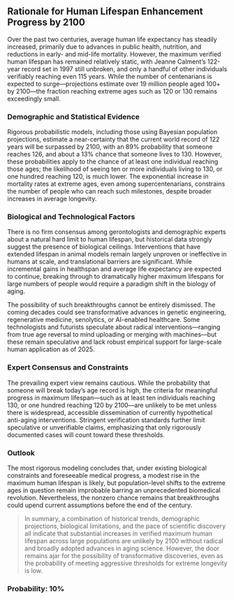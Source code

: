 ## Rationale for Human Lifespan Enhancement Progress by 2100

Over the past two centuries, average human life expectancy has steadily increased, primarily due to advances in public health, nutrition, and reductions in early- and mid-life mortality. However, the maximum verified human lifespan has remained relatively static, with Jeanne Calment’s 122-year record set in 1997 still unbroken, and only a handful of other individuals verifiably reaching even 115 years. While the number of centenarians is expected to surge—projections estimate over 19 million people aged 100+ by 2100—the fraction reaching extreme ages such as 120 or 130 remains exceedingly small.

### Demographic and Statistical Evidence

Rigorous probabilistic models, including those using Bayesian population projections, estimate a near-certainty that the current world record of 122 years will be surpassed by 2100, with an 89% probability that someone reaches 126, and about a 13% chance that someone lives to 130. However, these probabilities apply to the chance of at least one individual reaching those ages; the likelihood of seeing ten or more individuals living to 130, or one hundred reaching 120, is much lower. The exponential increase in mortality rates at extreme ages, even among supercentenarians, constrains the number of people who can reach such milestones, despite broader increases in average longevity.

### Biological and Technological Factors

There is no firm consensus among gerontologists and demographic experts about a natural hard limit to human lifespan, but historical data strongly suggest the presence of biological ceilings. Interventions that have extended lifespan in animal models remain largely unproven or ineffective in humans at scale, and translational barriers are significant. While incremental gains in healthspan and average life expectancy are expected to continue, breaking through to dramatically higher maximum lifespans for large numbers of people would require a paradigm shift in the biology of aging.

The possibility of such breakthroughs cannot be entirely dismissed. The coming decades could see transformative advances in genetic engineering, regenerative medicine, senolytics, or AI-enabled healthcare. Some technologists and futurists speculate about radical interventions—ranging from true age reversal to mind uploading or merging with machines—but these remain speculative and lack robust empirical support for large-scale human application as of 2025.

### Expert Consensus and Constraints

The prevailing expert view remains cautious. While the probability that someone will break today’s age record is high, the criteria for meaningful progress in maximum lifespan—such as at least ten individuals reaching 130, or one hundred reaching 120 by 2100—are unlikely to be met unless there is widespread, accessible dissemination of currently hypothetical anti-aging interventions. Stringent verification standards further limit speculative or unverifiable claims, emphasizing that only rigorously documented cases will count toward these thresholds.

### Outlook

The most rigorous modeling concludes that, under existing biological constraints and foreseeable medical progress, a modest rise in the maximum human lifespan is likely, but population-level shifts to the extreme ages in question remain improbable barring an unprecedented biomedical revolution. Nevertheless, the nonzero chance remains that breakthroughs could upend current assumptions before the end of the century.

> In summary, a combination of historical trends, demographic projections, biological limitations, and the pace of scientific discovery all indicate that substantial increases in verified maximum human lifespan across large populations are unlikely by 2100 without radical and broadly adopted advances in aging science. However, the door remains ajar for the possibility of transformative discoveries, even as the probability of meeting aggressive thresholds for extreme longevity is low.

### Probability: 10%
